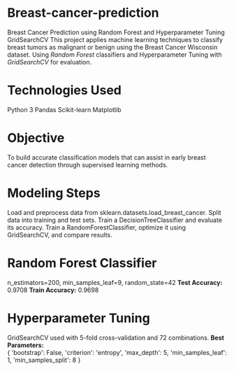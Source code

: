# Breast-cancer-prediction
Breast Cancer Prediction using Random Forest and Hyperparameter Tuning GridSearchCV
This project applies machine learning techniques to classify breast tumors as malignant or benign using the Breast Cancer Wisconsin dataset. Using *Random Forest* classifiers and Hyperparameter Tuning
with *GridSearchCV* for evaluation.
# Technologies Used
Python 3
Pandas
Scikit-learn
Matplotlib
# Objective
To build accurate classification models that can assist in early breast cancer detection through supervised learning methods.
# Modeling Steps
Load and preprocess data from sklearn.datasets.load_breast_cancer.
Split data into training and test sets.
Train a DecisionTreeClassifier and evaluate its accuracy.
Train a RandomForestClassifier, optimize it using GridSearchCV, and compare results.
# Random Forest Classifier
n_estimators=200, min_samples_leaf=9, random_state=42
**Test Accuracy:** 0.9708
**Train Accuracy:** 0.9698
# Hyperparameter Tuning
GridSearchCV used with 5-fold cross-validation and 72 combinations.
**Best Parameters:**  
  {
    'bootstrap': False,
    'criterion': 'entropy',
    'max_depth': 5,
    'min_samples_leaf': 1,
    'min_samples_split': 8
  }

